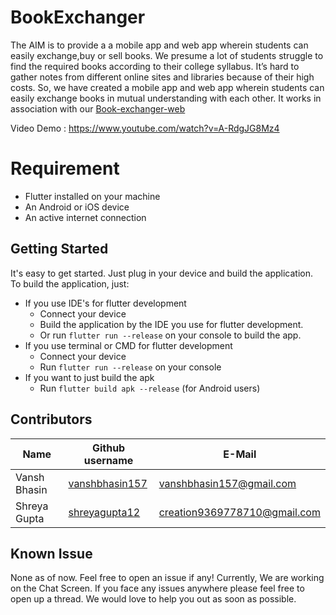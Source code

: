 # BookExchanger

The AIM is to provide a a mobile app and web app wherein students can easily exchange,buy or sell books. We presume a lot of students struggle to find the required books according to their college syllabus. It’s hard to gather notes from different online sites and libraries because of their high costs. So, we have created a mobile app and web app wherein students can easily exchange books in mutual understanding with each other.
It works in association with our [Book-exchanger-web](https://github.com/dscbvppune/Book-Exchanger-Web)

Video Demo : https://www.youtube.com/watch?v=A-RdgJG8Mz4

# Requirement
- Flutter installed on your machine
- An Android or iOS device
- An active internet connection

## Getting Started

It's easy to get started. Just plug in your device and build the application.
To build the application, just:
- If you use IDE's for flutter development
  - Connect your device
  - Build the application by the IDE you use for flutter development.
  - Or run ``` flutter run --release ``` on your console to build the app.
- If you use terminal or CMD for flutter development
  - Connect your device
  - Run ``` flutter run --release ``` on your console
- If you want to just build the apk
  - Run ``` flutter build apk --release ``` (for Android users)
  
## Contributors

| Name              | Github username                                   | E-Mail                                                                |
| ----------------- | ------------------------------------------------- | --------------------------------------------------------------------- |
| Vansh Bhasin   | [vanshbhasin157](https://github.com/vanshbhasin157)      | [vanshbhasin157@gmail.com](mailto:vanshbhasin157@gmail.com) 
| Shreya Gupta   | [shreyagupta12](https://github.com/shreyagupta12)| [creation9369778710@gmail.com](mailto:creation9369778710@gmail.com)       |
  

## Known Issue
None as of now. Feel free to open an issue if any! Currently, We are working on the Chat Screen.
If you face any issues anywhere please feel free to open up a thread. We would love to help you out as soon as possible.

